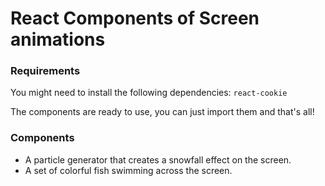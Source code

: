 # React Components of Screen animations

### Requirements

You might need to install the following dependencies: `react-cookie`

The components are ready to use, you can just import them and that's all!

### Components

- A particle generator that creates a snowfall effect on the screen.
- A set of colorful fish swimming across the screen.